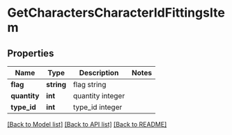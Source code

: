 # GetCharactersCharacterIdFittingsItem

## Properties
Name | Type | Description | Notes
------------ | ------------- | ------------- | -------------
**flag** | **string** | flag string | 
**quantity** | **int** | quantity integer | 
**type_id** | **int** | type_id integer | 

[[Back to Model list]](../README.md#documentation-for-models) [[Back to API list]](../README.md#documentation-for-api-endpoints) [[Back to README]](../README.md)


